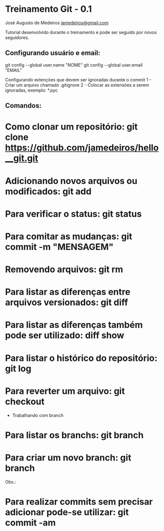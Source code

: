 Treinamento Git - 0.1
=====================
José Augusto de Medeiros <jamedeiros@gmail.com>

Tutorial desenvolvido durante o treinamento e pode ser seguido por novos seguidores.

Configurando usuário e email:
----------------------------
git config --global user.name "NOME"
git config --global user.email "EMAIL"

Configurando extenções que devem ser ignoradas durante o commit
1 - Criar um arquivo chamado .gitignore
2 - Colocar as extensões a serem ignoradas, exemplo: *.pyc


Comandos:
---------
# Como clonar um repositório: git clone https://github.com/jamedeiros/hello__git.git
# Adicionando novos arquivos ou modificados: git add <arquivo>
# Para verificar o status: git status
# Para comitar as mudanças: git commit -m "MENSAGEM"

# Removendo arquivos: git rm <arquivo>

# Para listar as diferenças entre arquivos versionados: git diff
# Para listar as diferenças também pode ser utilizado: diff show
# Para listar o histórico do repositório: git log

# Para reverter um arquivo: git checkout <arquivo>

* Trabalhando com branch
# Para listar os branchs: git branch
# Para criar um novo branch: git branch <nome>


Obs.:
   # Para realizar commits sem precisar adicionar pode-se utilizar: git commit -am

